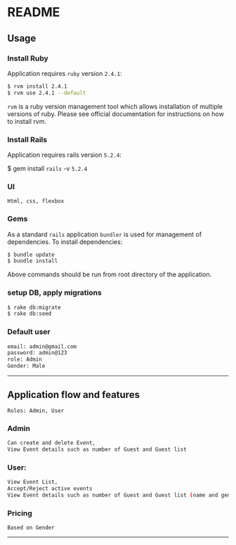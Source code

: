 # README

## Usage

### Install Ruby
Application requires `ruby` version `2.4.1`:
```bash
$ rvm install 2.4.1
$ rvm use 2.4.1 --default
```

`rvm` is a ruby version management tool which allows installation of multiple versions of ruby. Please see official documentation for instructions on how to install rvm.

### Install Rails
Application requires rails version `5.2.4`:

$ gem install `rails` -v `5.2.4`

### UI
`Html, css, flexbox`


### Gems
As a standard `rails` application `bundler` is used for management of dependencies. To install dependencies:

```bash
$ bundle update
$ bundle install
```

Above commands should be run from root directory of the application.

### setup DB, apply migrations
```bash
$ rake db:migrate
$ rake db:seed
```

### Default user
```bash
email: admin@gmail.com
password: admin@123
role: Admin
Gender: Male
```

---------------------------------------------


## Application flow and features
`Roles: Admin, User`

### Admin
```bash
Can create and delete Event,
View Event details such as number of Guest and Guest list
```

### User: 
```bash
View Event List, 
Accept/Reject active events
View Event details such as number of Guest and Guest list (name and gender)
```

### Pricing 
`Based on Gender`

---------------

